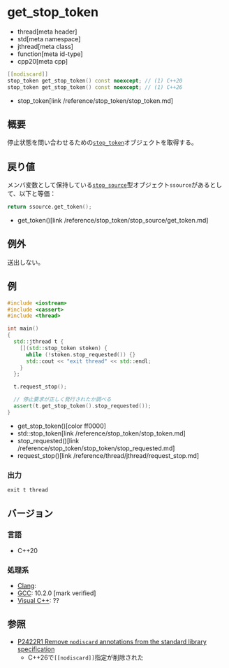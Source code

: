 # get_stop_token
* thread[meta header]
* std[meta namespace]
* jthread[meta class]
* function[meta id-type]
* cpp20[meta cpp]

```cpp
[[nodiscard]]
stop_token get_stop_token() const noexcept; // (1) C++20
stop_token get_stop_token() const noexcept; // (1) C++26
```
* stop_token[link /reference/stop_token/stop_token.md]


## 概要
停止状態を問い合わせるための[`stop_token`](/reference/stop_token/stop_token.md)オブジェクトを取得する。


## 戻り値
メンバ変数として保持している[`stop_source`](/reference/stop_token/stop_source.md)型オブジェクト`ssource`があるとして、以下と等価：

```cpp
return ssource.get_token();
```
* get_token()[link /reference/stop_token/stop_source/get_token.md]


## 例外
送出しない。


## 例
```cpp example
#include <iostream>
#include <cassert>
#include <thread>

int main()
{
  std::jthread t {
    [](std::stop_token stoken) {
      while (!stoken.stop_requested()) {}
      std::cout << "exit thread" << std::endl;
    }
  };

  t.request_stop();

  // 停止要求が正しく発行されたか調べる
  assert(t.get_stop_token().stop_requested());
}
```
* get_stop_token()[color ff0000]
* std::stop_token[link /reference/stop_token/stop_token.md]
* stop_requested()[link /reference/stop_token/stop_token/stop_requested.md]
* request_stop()[link /reference/thread/jthread/request_stop.md]

### 出力
```
exit t thread
```

## バージョン
### 言語
- C++20

### 処理系
- [Clang](/implementation.md#clang):
- [GCC](/implementation.md#gcc): 10.2.0 [mark verified]
- [Visual C++](/implementation.md#visual_cpp): ??


## 参照
- [P2422R1 Remove `nodiscard` annotations from the standard library specification](https://open-std.org/jtc1/sc22/wg21/docs/papers/2024/p2422r1.html)
    - C++26で`[[nodiscard]]`指定が削除された
